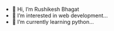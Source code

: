 - 👋 Hi, I’m Rushikesh Bhagat
- 👀 I’m interested in web development...
- 🌱 I’m currently learning python...

<!---
Rushi7218/Rushi7218 is a ✨ special ✨ repository because its `README.md` (this file) appears on your GitHub profile.
You can click the Preview link to take a look at your changes.
--->
